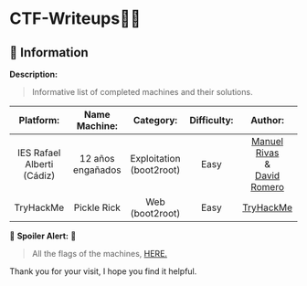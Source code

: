 # CTF-Writeups👨‍💻
## 📝 Information

**Description:** 

> Informative list of completed machines and their solutions.

**Platform:** | **Name Machine:** | **Category:** | **Difficulty:** | **Author:** | **Link:** | **Solution:** 
:---: | :---: | :---: | :---: | :---: | :---: | :---: 
IES Rafael Alberti</br> (Cádiz) | 12 años engañados | Exploitation</br> (boot2root) | Easy | [Manuel Rivas](https://twitter.com/0xmrivas)</br> &</br> [David Romero](https://twitter.com/LMS_David_RS) | [ctfiesrafaelalberti](https://ctfiesrafaelalberti.rocks/) | [Show]() 
TryHackMe | Pickle Rick | Web</br> (boot2root) | Easy | [TryHackMe](https://tryhackme.com/) | [Pickle Rick](https://tryhackme.com/room/picklerick) | [Show](https://github.com/david-valen/CTF-Writeups/blob/main/docs/CTFWriteup%20-%20IES%20Rafael%20Alberti%20-%2012%20a%C3%B1os%20enga%C3%B1ados%20-%20Valenzuela%20Vargas%20-%20David.pdf) 

🚨 **Spoiler Alert:** 🚨

> All the flags of the machines, [HERE.](https://memegenerator.net/img/instances/67702976/not-sure-if-no-link-or-invisible-link.jpg)

Thank you for your visit, I hope you find it helpful.
